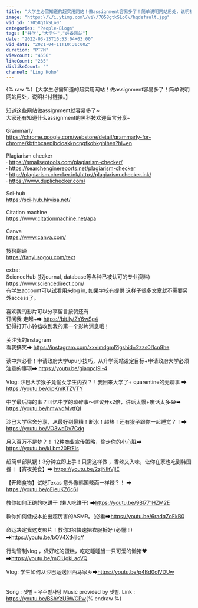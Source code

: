 ```yaml
---
title: "大学生必需知道的超实用网站！做assignment容易多了！简单说明网站用处，说明栏付链接。"
image: "https:\/\/i.ytimg.com\/vi\/7058gtkSLo0\/hqdefault.jpg"
vid_id: "7058gtkSLo0"
categories: "People-Blogs"
tags: ["升学","大学生","必备网站"]
date: "2022-03-13T16:53:04+03:00"
vid_date: "2021-04-11T10:30:00Z"
duration: "PT7M"
viewcount: "4556"
likeCount: "235"
dislikeCount: ""
channel: "Ling Hoho"
---
```

{% raw %}【大学生必需知道的超实用网站！做assignment容易多了！简单说明网站用处，说明栏付链接。】<br /><br />知道这些网站做assignment就容易多了~<br />大家还有知道什么assignment的黑科技欢迎留言分享~<br /><br />Grammarly<br /><a rel="nofollow" target="blank" href="https://chrome.google.com/webstore/detail/grammarly-for-chrome/kbfnbcaeplbcioakkpcpgfkobkghlhen?hl=en">https://chrome.google.com/webstore/detail/grammarly-for-chrome/kbfnbcaeplbcioakkpcpgfkobkghlhen?hl=en</a><br /><br />Plagiarism checker<br />· <a rel="nofollow" target="blank" href="https://smallseotools.com/plagiarism-checker/">https://smallseotools.com/plagiarism-checker/</a><br />· <a rel="nofollow" target="blank" href="https://searchenginereports.net/plagiarism-checker">https://searchenginereports.net/plagiarism-checker</a><br />· <a rel="nofollow" target="blank" href="http://plagiarism.checker.ink/http://plagiarism.checker.ink/">http://plagiarism.checker.ink/http://plagiarism.checker.ink/</a><br />· <a rel="nofollow" target="blank" href="https://www.duplichecker.com/">https://www.duplichecker.com/</a><br /><br />Sci-hub<br /><a rel="nofollow" target="blank" href="https://sci-hub.hkvisa.net/">https://sci-hub.hkvisa.net/</a><br /><br />Citation machine<br /><a rel="nofollow" target="blank" href="https://www.citationmachine.net/apa">https://www.citationmachine.net/apa</a><br /><br />Canva<br /><a rel="nofollow" target="blank" href="https://www.canva.com/">https://www.canva.com/</a><br /><br />搜狗翻译<br /><a rel="nofollow" target="blank" href="https://fanyi.sogou.com/text">https://fanyi.sogou.com/text</a><br /><br />extra:<br />ScienceHub (找journal, database等各种已被认可的专业资料)<br /><a rel="nofollow" target="blank" href="https://www.sciencedirect.com/">https://www.sciencedirect.com/</a> <br />有学生account可以试看用来log in, 如果学校有提供 这样子很多文章就不需要另外access了。<br /><br />喜欢我的影片可以分享留言按赞还有<br />订阅我 走起~➡ <a rel="nofollow" target="blank" href="https://bit.ly/2Y6wSg4">https://bit.ly/2Y6wSg4</a><br />记得打开小铃铛收到我的第一个影片消息哦！<br /> <br />关注我的instagram<br />看我搞笑➡ <a rel="nofollow" target="blank" href="https://instagram.com/xxximdgml?igshid=2zzs0l1cn9he">https://instagram.com/xxximdgml?igshid=2zzs0l1cn9he</a><br /><br />读中六必看！申请政府大学upu小技巧，从升学网站设定目标+申请政府大学必须注意的事项➡ <a rel="nofollow" target="blank" href="https://youtu.be/giaqpcI9l-4">https://youtu.be/giaqpcI9l-4</a><br /><br />Vlog: 沙巴大学猴子竟偷女学生内衣？！我回来大学了+ quarentine的无聊事 ➡ <a rel="nofollow" target="blank" href="https://youtu.be/dipKmKTZVTY">https://youtu.be/dipKmKTZVTY</a><br /><br />中学最后悔的事？回忆中学的琐碎事～建议开x2倍，讲话太慢+废话太多😂➡ <a rel="nofollow" target="blank" href="https://youtu.be/hmwvdMvtfQI">https://youtu.be/hmwvdMvtfQI</a><br /><br />沙巴大学宿舍分享，从最好到最糟！断水！超热！还有猴子跟你一起睡觉？！➡ <a rel="nofollow" target="blank" href="https://youtu.be/VO3wdDv7Cdg">https://youtu.be/VO3wdDv7Cdg</a><br /><br />月入百万不是梦？！ 12种商业宣传策略，偷走你的小心脏➡ <a rel="nofollow" target="blank" href="https://youtu.be/kLbm20EfEls">https://youtu.be/kLbm20EfEls</a><br /><br />超简单部队锅！3分钟立即上手！只需这样做 ，香辣又入味，让你在家也吃到韩国餐！【宵夜美食】➡ <a rel="nofollow" target="blank" href="https://youtu.be/2zjNIitVjIE">https://youtu.be/2zjNIitVjIE</a><br /><br />【开箱食物】试吃Texas 意外像韩国辣面一样辣？！ ➡<br /><a rel="nofollow" target="blank" href="https://youtu.be/oEieuKZ6c6I">https://youtu.be/oEieuKZ6c6I</a><br /><br />教你如何正确的吃饼干 (懒人吃饼干) ➡<a rel="nofollow" target="blank" href="https://youtu.be/9Bl771HZM2E">https://youtu.be/9Bl771HZM2E</a><br /><br />教你如何低成本拍出超厉害的ASMR。(必看➡<a rel="nofollow" target="blank" href="https://youtu.be/6radqZoFkB0">https://youtu.be/6radqZoFkB0</a><br /><br />命运决定我这支影片！教你3招快速把衣服折好 (必懂!!!) ➡<a rel="nofollow" target="blank" href="https://youtu.be/bOV4XtNjIqY">https://youtu.be/bOV4XtNjIqY</a><br /><br />行动管制vlog ，做好吃的蛋糕，吃吃睡睡当一只可爱的懒猪❤ ➡<a rel="nofollow" target="blank" href="https://youtu.be/mClUgkLaoVQ">https://youtu.be/mClUgkLaoVQ</a><br /><br />Vlog: 学生如何从沙巴运送回西马家乡➡<a rel="nofollow" target="blank" href="https://youtu.be/p4Bd0olVDUw">https://youtu.be/p4Bd0olVDUw</a><br /><br /><br />Song : 샛별 - 우주별사탕 Music provided by 샛별. Link : <a rel="nofollow" target="blank" href="https://youtu.be/BShYzU9WCPw">https://youtu.be/BShYzU9WCPw</a>{% endraw %}
